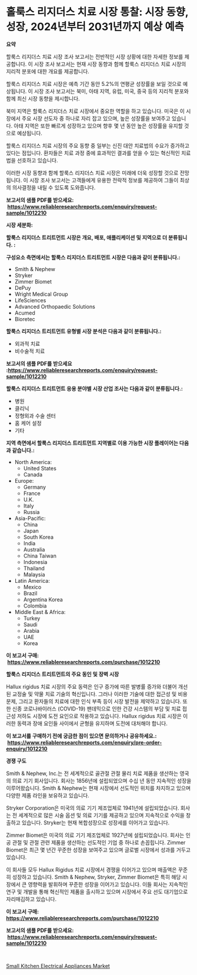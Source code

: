 <p><h1>홀룩스 리지더스 치료 시장 통찰: 시장 동향, 성장, 2024년부터 2031년까지 예상 예측</h1></p><p><strong>요약</strong></p>
<p><p>할룩스 리지더스 치료 시장 조사 보고서는 전반적인 시장 상황에 대한 자세한 정보를 제공합니다. 이 시장 조사 보고서는 현재 시장 동향과 함께 할룩스 리지더스 치료 시장의 지리적 분포에 대한 개요를 제공합니다.</p><p>할룩스 리지더스 치료 시장은 예측 기간 동안 5.2%의 연평균 성장률을 보일 것으로 예상됩니다. 이 시장 조사 보고서는 북미, 아태 지역, 유럽, 미국, 중국 등의 지리적 분포와 함께 최신 시장 동향을 제시합니다.</p><p>북미 지역은 할룩스 리지더스 치료 시장에서 중요한 역할을 하고 있습니다. 미국은 이 시장에서 주요 시장 선도자 중 하나로 자리 잡고 있으며, 높은 성장률을 보여주고 있습니다. 아태 지역은 또한 빠르게 성장하고 있으며 향후 몇 년 동안 높은 성장률을 유지할 것으로 예상됩니다.</p><p>할룩스 리지더스 치료 시장의 주요 동향 중 일부는 신진 대안 치료법의 수요가 증가하고 있다는 점입니다. 환자들은 치료 과정 중에 효과적인 결과를 얻을 수 있는 혁신적인 치료법을 선호하고 있습니다.</p><p>이러한 시장 동향과 함께 할룩스 리지더스 치료 시장은 미래에 더욱 성장할 것으로 전망됩니다. 이 시장 조사 보고서는 고객들에게 유용한 전략적 정보를 제공하여 그들이 최상의 의사결정을 내릴 수 있도록 도와줍니다.</p></p>
<p><strong>보고서의 샘플 PDF를 받으세요: &nbsp;<a href="https://www.reliableresearchreports.com/enquiry/request-sample/1012210">https://www.reliableresearchreports.com/enquiry/request-sample/1012210</a></strong></p>
<p><strong>시장 세분화:</strong></p>
<p><strong> 할룩스 리지더스 트리트먼트 시장은 개요, 배포, 애플리케이션 및 지역으로 더 분류됩니다. :</strong></p>
<p><strong>구성요소 측면에서는 할룩스 리지더스 트리트먼트 시장은 다음과 같이 분류됩니다.:</strong></p>
<p><ul><li>Smith & Nephew</li><li>Stryker</li><li>Zimmer Biomet</li><li>DePuy</li><li>Wright Medical Group</li><li>LifeSciences</li><li>Advanced Orthopaedic Solutions</li><li>Acumed</li><li>Bioretec</li></ul></p>
<p><strong> 할룩스 리지더스 트리트먼트 유형별 시장 분석은 다음과 같이 분류됩니다.:</strong></p>
<p><ul><li>외과적 치료</li><li>비수술적 치료</li></ul></p>
<p><strong>보고서의 샘플 PDF를 받으세요 :<a href="https://www.reliableresearchreports.com/enquiry/request-sample/1012210">https://www.reliableresearchreports.com/enquiry/request-sample/1012210</a></strong></p>
<p><strong> 할룩스 리지더스 트리트먼트 응용 분야별 시장 산업 조사는 다음과 같이 분류됩니다.:</strong></p>
<p><ul><li>병원</li><li>클리닉</li><li>정형외과 수술 센터</li><li>홈 케어 설정</li><li>기타</li></ul></p>
<p><strong>지역 측면에서 할룩스 리지더스 트리트먼트 지역별로 이용 가능한 시장 플레이어는 다음과 같습니다.:</strong></p>
<p><ul>
    <li>
        North America:
        <ul>
            <li>United States</li>
            <li>Canada</li>
        </ul>
    </li>
    <li>
        Europe:
        <ul>
            <li>Germany</li>
            <li>France</li>
            <li>U.K.</li>
            <li>Italy</li>
            <li>Russia</li>
        </ul>
    </li>
    <li>
        Asia-Pacific:
        <ul>
            <li>China</li>
            <li>Japan</li>
            <li>South Korea</li>
            <li>India</li>
            <li>Australia</li>
            <li>China Taiwan</li>
            <li>Indonesia</li>
            <li>Thailand</li>
            <li>Malaysia</li>
        </ul>
    </li>
    <li>
        Latin America:
        <ul>
            <li>Mexico</li>
            <li>Brazil</li>
            <li>Argentina Korea</li>
            <li>Colombia</li>
        </ul>
    </li>
    <li>
        Middle East & Africa:
        <ul>
            <li>Turkey</li>
            <li>Saudi</li>
            <li>Arabia</li>
            <li>UAE</li>
            <li>Korea</li>
        </ul>
    </li>
    </ul></p>
<p><strong>이 보고서 구매: &nbsp;<a href="https://www.reliableresearchreports.com/purchase/1012210">https://www.reliableresearchreports.com/purchase/1012210</a></strong></p>
<p><strong>할룩스 리지더스 트리트먼트의 주요 동인 및 장벽 시장</strong></p>
<p><p>Hallux rigidus 치료 시장의 주요 동력은 인구 증가에 따른 발병률 증가와 더불어 개선된 교정술 및 약물 치료 기술의 혁신입니다. 그러나 이러한 기술에 대한 접근성 및 비용 문제, 그리고 환자들의 치료에 대한 인식 부족 등이 시장 발전을 제약하고 있습니다. 또한 신종 코로나바이러스 (COVID-19) 팬데믹으로 인한 건강 시스템의 부담 및 치료 접근성 저하도 시장에 도전 요인으로 작용하고 있습니다. Hallux rigidus 치료 시장은 이러한 동력과 장애 요인들 사이에서 균형을 유지하며 도전에 대처해야 합니다.</p></p>
<p><strong>이 보고서를 구매하기 전에 궁금한 점이 있으면 문의하거나 공유하세요.: &nbsp;<a href="https://www.reliableresearchreports.com/enquiry/pre-order-enquiry/1012210">https://www.reliableresearchreports.com/enquiry/pre-order-enquiry/1012210</a></strong></p>
<p><strong>경쟁 구도</strong></p>
<p><p>Smith & Nephew, Inc.는 전 세계적으로 골관절 관절 물리 치료 제품을 생산하는 영국의 의료 기기 회사입니다. 회사는 1856년에 설립되었으며 수십 년 동안 지속적인 성장을 이루어왔습니다. Smith & Nephew는 현재 시장에서 선도적인 위치를 차지하고 있으며 다양한 제품 라인을 보유하고 있습니다.</p><p>Stryker Corporation은 미국의 의료 기기 제조업체로 1941년에 설립되었습니다. 회사는 전 세계적으로 많은 시술 옵션 및 의료 기기를 제공하고 있으며 지속적으로 수익을 창출하고 있습니다. Stryker는 현재 복합성장으로 성장세를 이어가고 있습니다.</p><p>Zimmer Biomet은 미국의 의료 기기 제조업체로 1927년에 설립되었습니다. 회사는 인공 관절 및 관절 관련 제품을 생산하는 선도적인 기업 중 하나로 손꼽힙니다. Zimmer Biomet은 최근 몇 년간 꾸준한 성장을 보여주고 있으며 글로벌 시장에서 성과를 거두고 있습니다.</p><p>이 회사들 모두 Hallux Rigidus 치료 시장에서 경쟁을 이어가고 있으며 매출액은 꾸준히 성장하고 있습니다. Smith & Nephew, Stryker, Zimmer Biomet은 특히 해당 시장에서 큰 영향력을 발휘하며 꾸준한 성장을 이어가고 있습니다. 이들 회사는 지속적인 연구 및 개발을 통해 혁신적인 제품을 출시하고 있으며 시장에서 주요 선도 대기업으로 자리매김하고 있습니다.</p></p>
<p><strong>이 보고서 구매: &nbsp; <a href="https://www.reliableresearchreports.com/purchase/1012210">https://www.reliableresearchreports.com/purchase/1012210</a></strong></p>
<p><strong>보고서의 샘플 PDF를 받으세요: &nbsp;<a href="https://www.reliableresearchreports.com/enquiry/request-sample/1012210">https://www.reliableresearchreports.com/enquiry/request-sample/1012210</a></strong><strong></strong></p>
<p>&nbsp;</p>
<p><p><a href="https://github.com/lataunyatinikmelvin59ilbd0dv/Market-Research-Report-List-1/blob/main/small-kitchen-electrical-appliances-market.md">Small Kitchen Electrical Appliances Market</a></p></p>